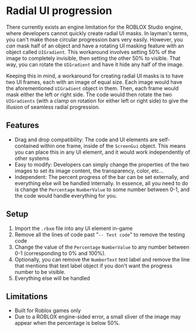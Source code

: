 # Radial UI progression
There currently exists an engine limitation for the ROBLOX Studio engine, where developers cannot quickly create radial UI masks. In layman's terms, you can't make those circular progression bars very easily.
However, you *can* mask half of an object and have a rotating UI masking feature with an object called `UIGradient`. This workaround involves setting 50% of the image to completely invisible, then setting the other 50% to visible. That way, you can rotate the `UIGradient` and have it hide any half of the image.

Keeping this in mind, a workaround for creating radial UI masks is to have two UI frames, each with an image of equal size. Each image would have the aforementioned `UIGradient` object in them. Then, each frame would mask either the left or right side. The code would then rotate the two `UIGradients` (with a clamp on rotation for either left or right side) to give the illusion of seamless radial progression.

## Features
- Drag and drop compatibility: The code and UI elements are self-contained within one frame, inside of the `ScreenGui` object. This means you can place this in any UI element, and it would work independently of other systems
- Easy to modify: Developers can simply change the properties of the two images to set its image content, the transparency, color, etc...
- Independent: The percent progress of the bar can be set externally, and everything else will be handled internally. In essence, all you need to do is change the `Percentage` `NumberValue` to some number between 0-1, and the code would handle everything for you.

## Setup
1. Import the `.rbxm` file into any UI element in-game
2. Remove all the lines of code past "`-- Test code`" to remove the testing code
3. Change the value of the `Percentage` `NumberValue` to any number between 0-1 (corresponding to 0% and 100%).
4. Optionally, you can remove the `NumberText` text label and remove the line that mentions that text label object if you don't want the progress number to be visible.
5. Everything else will be handled

## Limitations

- Built for Roblox games only
- Due to a ROBLOX engine-sided error, a small sliver of the image may appear when the percentage is below 50%.
